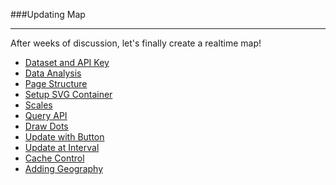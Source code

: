 ###Updating Map

---

After weeks of discussion, let's finally create a realtime map!

- [Dataset and API Key](data.md)
- [Data Analysis](analysis.md)
- [Page Structure](structure.md)
- [Setup SVG Container](svg.md)
- [Scales](scale.md)
- [Query API](query.md)
- [Draw Dots](draw.md)
- [Update with Button](button.md)
- [Update at Interval](interval.md)
- [Cache Control](cache.md)
- [Adding Geography](geography.md)
